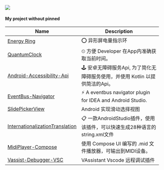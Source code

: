 <img src="https://github-readme-stats.vercel.app/api?username=Vove7&count_private=true&show_icons=true">


#### My project without pinned

|Name|Description|
| ------------------------------------------------------------ | ------------------------------------------------------------ |
| [Energy Ring](https://github.com/Vove7/EnergyRing)           | ⭕ 异形屏电量指示环                                           |
| [QuantumClock](https://github.com/Vove7/QuantumClock)        | ⏲ 方便 Developer 在App内准确获取当前时间。                   |
| [Android-Accessibility-Api](https://github.com/Vove7/Android-Accessibility-Api) | 🕹 安卓无障碍服务Api, 为了简化无障碍服务使用，并使用 Kotlin 以提供简洁的Api。 |
| [EventBus-Navigator](https://github.com/Vove7/EventBus-Navigator) | ⚡ A eventbus navigator plugin for IDEA and Android Studio.   |
| [SlidePickerView](https://github.com/Vove7/SlidePickerView)  | Android 实现滑动选择视图                                     |
| [InternationalizationTranslation](https://github.com/Vove7/InternationalizationTranslation) | 📋 一款AndroidStudio插件，使用该插件，可以快速生成28种语言的string.xml文件 |
| [MidiPlayer-Compose](https://github.com/Vove7/MidiPlayer-Compose) | 使用 Compose UI 编写的 .mid 文件播放器，可输出到MIDI设备。 |
| [Vassist-Debugger-VSC](https://github.com/Vove7/vassist-debugger-vsc) | VAssistant Vscode 远程调试插件 |
